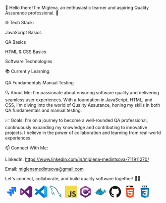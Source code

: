 👋 Hello there! I'm Miglena, an enthusiastic learner and aspiring Quality Assurance professional. 🚀

🌐 Tech Stack:

JavaScript Basics

QA Basics

HTML & CSS Basics

Software Technologies

📚 Currently Learning:

QA Fundamentals
Manual Testing

🔍 About Me:
I'm passionate about ensuring software quality and delivering seamless user experiences. With a foundation in JavaScript, HTML, and CSS, I'm diving into the world of Quality Assurance, honing my skills in both QA fundamentals and manual testing.

📈 Goals:
I'm on a journey to become a well-rounded QA professional, continuously expanding my knowledge and contributing to innovative projects. I believe in the power of collaboration and learning from real-world experiences.

📫 Connect With Me:

LinkedIn: https://www.linkedin.com/in/miglena-medintsova-711911270/

Email: miglenamedintsova@gmail.com

Let's connect, collaborate, and build quality software together! 🚀✨

<div>
  <img src="https://github.com/devicons/devicon/blob/master/icons/jira/jira-original.svg" title="React" alt="React" width="40" height="40"/>&nbsp;
  <img src="https://github.com/devicons/devicon/blob/master/icons/visualstudio/visualstudio-plain.svg" title="SF" alt="sf" width="40" height="40"/>&nbsp;
  <img src="https://github.com/devicons/devicon/blob/master/icons/vscode/vscode-original.svg" title="Python" alt="Py" width="40" height="40"/>&nbsp;
   <img src="https://github.com/devicons/devicon/blob/master/icons/mysql/mysql-plain.svg" title="JQuery" alt="JQuery" width="40" height="40"/>&nbsp;
  <img src="https://github.com/devicons/devicon/blob/master/icons/javascript/javascript-original.svg" title="R" alt="R" width="40" height="40"/>&nbsp;
  <img src="https://github.com/devicons/devicon/blob/v2.14.0/icons/csharp/csharp-original.svg" title="R" alt="R" width="40" height="40"/>&nbsp;
  <img src="https://github.com/devicons/devicon/blob/master/icons/docker/docker-original.svg" title="D3" alt="D3" width="40" height="40"/>&nbsp;
  <img src="https://github.com/devicons/devicon/blob/master/icons/github/github-original.svg" title="D3" alt="D3" width="40" height="40"/>&nbsp;
  <img src="https://github.com/devicons/devicon/blob/master/icons/html5/html5-original-wordmark.svg" title="D3" alt="D3" width="40" height="40"/>&nbsp;
  <img src="https://github.com/devicons/devicon/blob/master/icons/css3/css3-original-wordmark.svg" title="D3" alt="D3" width="40" height="40"/>&nbsp;
 
<div>



<!---
Miglena-Medintsova/Miglena-Medintsova is a ✨ special ✨ repository because its `README.md` (this file) appears on your GitHub profile.
You can click the Preview link to take a look at your changes.
--->
